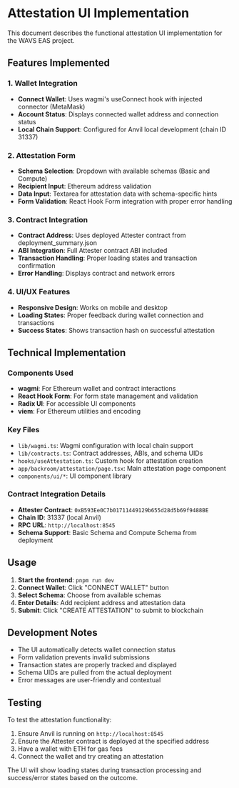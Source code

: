 # Attestation UI Implementation

This document describes the functional attestation UI implementation for the WAVS EAS project.

## Features Implemented

### 1. Wallet Integration
- **Connect Wallet**: Uses wagmi's useConnect hook with injected connector (MetaMask)
- **Account Status**: Displays connected wallet address and connection status
- **Local Chain Support**: Configured for Anvil local development (chain ID 31337)

### 2. Attestation Form
- **Schema Selection**: Dropdown with available schemas (Basic and Compute)
- **Recipient Input**: Ethereum address validation
- **Data Input**: Textarea for attestation data with schema-specific hints
- **Form Validation**: React Hook Form integration with proper error handling

### 3. Contract Integration
- **Contract Address**: Uses deployed Attester contract from deployment_summary.json
- **ABI Integration**: Full Attester contract ABI included
- **Transaction Handling**: Proper loading states and transaction confirmation
- **Error Handling**: Displays contract and network errors

### 4. UI/UX Features
- **Responsive Design**: Works on mobile and desktop
- **Loading States**: Proper feedback during wallet connection and transactions
- **Success States**: Shows transaction hash on successful attestation

## Technical Implementation

### Components Used
- **wagmi**: For Ethereum wallet and contract interactions
- **React Hook Form**: For form state management and validation
- **Radix UI**: For accessible UI components
- **viem**: For Ethereum utilities and encoding

### Key Files
- `lib/wagmi.ts`: Wagmi configuration with local chain support
- `lib/contracts.ts`: Contract addresses, ABIs, and schema UIDs
- `hooks/useAttestation.ts`: Custom hook for attestation creation
- `app/backroom/attestation/page.tsx`: Main attestation page component
- `components/ui/*`: UI component library

### Contract Integration Details
- **Attester Contract**: `0xB593Ee0C7b01711449129b655d28d5b69f9488BE`
- **Chain ID**: 31337 (local Anvil)
- **RPC URL**: `http://localhost:8545`
- **Schema Support**: Basic Schema and Compute Schema from deployment

## Usage

1. **Start the frontend**: `pnpm run dev`
2. **Connect Wallet**: Click "CONNECT WALLET" button
3. **Select Schema**: Choose from available schemas
4. **Enter Details**: Add recipient address and attestation data
5. **Submit**: Click "CREATE ATTESTATION" to submit to blockchain

## Development Notes

- The UI automatically detects wallet connection status
- Form validation prevents invalid submissions
- Transaction states are properly tracked and displayed
- Schema UIDs are pulled from the actual deployment
- Error messages are user-friendly and contextual

## Testing

To test the attestation functionality:
1. Ensure Anvil is running on `http://localhost:8545`
2. Ensure the Attester contract is deployed at the specified address
3. Have a wallet with ETH for gas fees
4. Connect the wallet and try creating an attestation

The UI will show loading states during transaction processing and success/error states based on the outcome.